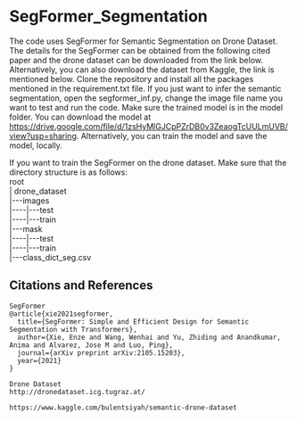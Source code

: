 # SegFormer_Segmentation
The code uses SegFormer for Semantic Segmentation on Drone Dataset. The details for the SegFormer can be obtained from the following cited paper and the drone dataset can be downloaded from the link below. Alternatively, you can also download the dataset from Kaggle, the link is mentioned below. Clone the repository and install all the packages mentioned in the requirement.txt file. If you just want to infer the semantic segmentation, open the segformer_inf.py, change the image file name you want to test and run the code. Make sure the trained model is in the model folder. You can download the model at https://drive.google.com/file/d/1zsHyMlGJCpPZrDB0v3ZeaogTcUULmUVB/view?usp=sharing. Alternatively, you can train the model and save the model, locally.

If you want to train the SegFormer on the drone dataset. Make sure that the directory structure is as follows:  
root  
| drone_dataset  
|---images  
|----|---test  
|----|---train  
|---mask  
|----|---test  
|----|---train  
|---class_dict_seg.csv  

## Citations and References
```
SegFormer
@article{xie2021segformer,
  title={SegFormer: Simple and Efficient Design for Semantic Segmentation with Transformers},
  author={Xie, Enze and Wang, Wenhai and Yu, Zhiding and Anandkumar, Anima and Alvarez, Jose M and Luo, Ping},
  journal={arXiv preprint arXiv:2105.15203},
  year={2021}
}

Drone Dataset
http://dronedataset.icg.tugraz.at/

https://www.kaggle.com/bulentsiyah/semantic-drone-dataset

```

